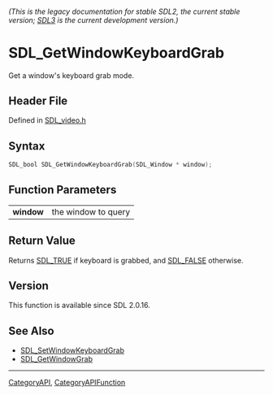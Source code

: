 ###### (This is the legacy documentation for stable SDL2, the current stable version; [SDL3](https://wiki.libsdl.org/SDL3/) is the current development version.)
# SDL_GetWindowKeyboardGrab

Get a window's keyboard grab mode.

## Header File

Defined in [SDL_video.h](https://github.com/libsdl-org/SDL/blob/SDL2/include/SDL_video.h)

## Syntax

```c
SDL_bool SDL_GetWindowKeyboardGrab(SDL_Window * window);

```

## Function Parameters

|                |                     |
| -------------- | ------------------- |
| **window**     | the window to query |

## Return Value

Returns [SDL_TRUE](SDL_TRUE) if keyboard is grabbed, and
[SDL_FALSE](SDL_FALSE) otherwise.

## Version

This function is available since SDL 2.0.16.

## See Also

* [SDL_SetWindowKeyboardGrab](SDL_SetWindowKeyboardGrab)
* [SDL_GetWindowGrab](SDL_GetWindowGrab)

----
[CategoryAPI](CategoryAPI), [CategoryAPIFunction](CategoryAPIFunction)

